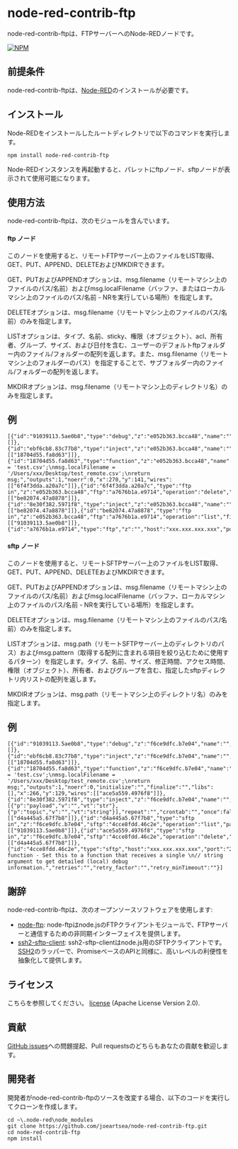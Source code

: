 node-red-contrib-ftp
========================

node-red-contrib-ftpは、FTPサーバーへのNode-REDノードです。

[![NPM](https://nodei.co/npm/node-red-contrib-ftp.png?downloads=true)](https://nodei.co/npm/node-red-contrib-ftp/)


前提条件
-------

node-red-contrib-ftpは、<a href="http://nodered.org" target="_new">Node-RED</a>のインストールが必要です。

インストール
-------

Node-REDをインストールしたルートディレクトリで以下のコマンドを実行します。

    npm install node-red-contrib-ftp

Node-REDインスタンスを再起動すると、パレットにftpノード、sftpノードが表示されて使用可能になります。

使用方法
-------

node-red-contrib-ftpは、次のモジュールを含んでいます。

#### ftp ノード

このノードを使用すると、リモートFTPサーバー上のファイルをLIST取得、GET、PUT、APPEND、DELETEおよびMKDIRできます。

GET、PUTおよびAPPENDオプションは、msg.filename（リモートマシン上のファイルのパス/名前）およびmsg.localFilename（バッファ、またはローカルマシン上のファイルのパス/名前 - NRを実行している場所）を指定します。

DELETEオプションは、msg.filename（リモートマシン上のファイルのパス/名前）のみを指定します。

LISTオプションは、タイプ、名前、sticky、権限（オブジェクト）、acl、所有者、グループ、サイズ、および日付を含む、ユーザーのデフォルトftpフォルダー内のファイル/フォルダーの配列を返します。また、msg.filename（リモートマシン上のフォルダーのパス）を指定することで、サブフォルダー内のファイル/フォルダーの配列を返します。

MKDIRオプションは、msg.filename（リモートマシン上のディレクトリ名）のみを指定します。

例
---------

```
[{"id":"91039113.5ae0b8","type":"debug","z":"e052b363.bcca48","name":"","active":true,"console":"false","complete":"payload","x":494,"y":72,"wires":[]},{"id":"ebf6cb8.83c77b8","type":"inject","z":"e052b363.bcca48","name":"","topic":"","payload":"","payloadType":"none","repeat":"","crontab":"","once":false,"x":114,"y":141,"wires":[["18704d55.fa8d63"]]},{"id":"18704d55.fa8d63","type":"function","z":"e052b363.bcca48","name":"","func":"msg.filename = 'test.csv';\nmsg.localFilename = '/Users/xxx/Desktop/test_remote.csv';\nreturn msg;","outputs":1,"noerr":0,"x":270,"y":141,"wires":[["6f4f3dda.a20a7c"]]},{"id":"6f4f3dda.a20a7c","type":"ftp in","z":"e052b363.bcca48","ftp":"a7676b1a.e9714","operation":"delete","filename":"","localFilename":"","name":"","x":440,"y":143,"wires":[["be82074.47a8878"]]},{"id":"8e30f382.5971f8","type":"inject","z":"e052b363.bcca48","name":"","topic":"","payload":"","payloadType":"none","repeat":"","crontab":"","once":false,"x":108,"y":67,"wires":[["be82074.47a8878"]]},{"id":"be82074.47a8878","type":"ftp in","z":"e052b363.bcca48","ftp":"a7676b1a.e9714","operation":"list","filename":"","localFilename":"","name":"","x":276,"y":68,"wires":[["91039113.5ae0b8"]]},{"id":"a7676b1a.e9714","type":"ftp","z":"","host":"xxx.xxx.xxx.xxx","port":"21","secureOptions":"","user":"username","connTimeout":"","pasvTimeout":"","keepalive":""}]
```

#### sftp ノード

このノードを使用すると、リモートSFTPサーバー上のファイルをLIST取得、GET、PUT、APPEND、DELETEおよびMKDIRできます。

GET、PUTおよびAPPENDオプションは、msg.filename（リモートマシン上のファイルのパス/名前）およびmsg.localFilename（バッファ、ローカルマシン上のファイルのパス/名前 - NRを実行している場所）を指定します。

DELETEオプションは、msg.filename（リモートマシン上のファイルのパス/名前）のみを指定します。

LISTオプションは、msg.path（リモートSFTPサーバー上のディレクトリのパス）およびmsg.pattern（取得する配列に含まれる項目を絞り込むために使用するパターン）を指定します。タイプ、名前、サイズ、修正時間、アクセス時間、権限（オブジェクト）、所有者、およびグループを含む、指定したsftpディレクトリ内リストの配列を返します。

MKDIRオプションは、msg.path（リモートマシン上のディレクトリ名）のみを指定します。

例
---------

```
[{"id":"91039113.5ae0b8","type":"debug","z":"f6ce9dfc.b7e04","name":"","active":true,"tosidebar":true,"console":false,"complete":"payload","statusVal":"","statusType":"auto","x":490,"y":55,"wires":[]},{"id":"ebf6cb8.83c77b8","type":"inject","z":"f6ce9dfc.b7e04","name":"","repeat":"","crontab":"","once":false,"topic":"","payload":"","payloadType":"none","x":110,"y":129,"wires":[["18704d55.fa8d63"]]},{"id":"18704d55.fa8d63","type":"function","z":"f6ce9dfc.b7e04","name":"","func":"msg.filename = 'test.csv';\nmsg.localFilename = '/Users/xxx/Desktop/test_remote.csv';\nreturn msg;","outputs":1,"noerr":0,"initialize":"","finalize":"","libs":[],"x":266,"y":129,"wires":[["ace5a559.4976f8"]]},{"id":"8e30f382.5971f8","type":"inject","z":"f6ce9dfc.b7e04","name":"","props":[{"p":"payload","v":"","vt":"str"},{"p":"topic","v":"","vt":"string"}],"repeat":"","crontab":"","once":false,"topic":"","payload":"","payloadType":"str","x":104,"y":55,"wires":[["d4a445a5.67f7b8"]]},{"id":"d4a445a5.67f7b8","type":"sftp in","z":"f6ce9dfc.b7e04","sftp":"4cce8fdd.46c2e","operation":"list","path":"./","pattern":"","filename":"","localFilename":"","name":"","x":267,"y":55,"wires":[["91039113.5ae0b8"]]},{"id":"ace5a559.4976f8","type":"sftp in","z":"f6ce9dfc.b7e04","sftp":"4cce8fdd.46c2e","operation":"delete","path":"","pattern":"","filename":"","localFilename":"","name":"","x":431,"y":129,"wires":[["d4a445a5.67f7b8"]]},{"id":"4cce8fdd.46c2e","type":"sftp","host":"xxx.xxx.xxx.xxx","port":"22","forceIPv4":false,"forceIPv6":false,"username":"username","privateKey":"","readyTimeout":"","strictVendor":true,"debug":"// function - Set this to a function that receives a single \n// string argument to get detailed (local) debug information.","retries":"","retry_factor":"","retry_minTimeout":""}]
```

謝辞
----------------

node-red-contrib-ftpは、次のオープンソースソフトウェアを使用します:

- [node-ftp](https://github.com/mscdex/node-ftp): node-ftpはnode.jsのFTPクライアントモジュールで、FTPサーバーと通信するための非同期インターフェイスを提供します。
- [ssh2-sftp-client](https://github.com/theophilusx/ssh2-sftp-client): ssh2-sftp-clientはnode.js用のSFTPクライアントです。[SSH2](https://github.com/mscdex/ssh2)のラッパーで、PromiseベースのAPIと同様に、高いレベルの利便性を抽象化して提供します。

ライセンス
-------

こちらを参照してください。 [license](https://github.com/joeartsea/node-red-contrib-ftp/blob/master/LICENSE) (Apache License Version 2.0).

貢献
-------

[GitHub issues](https://github.com/joeartsea/node-red-contrib-ftp/issues)への問題提起、Pull requestsのどちらもあなたの貢献を歓迎します。


開発者
-------

開発者がnode-red-contrib-ftpのソースを改変する場合、以下のコードを実行してクローンを作成します。

```
cd ~\.node-red\node_modules
git clone https://github.com/joeartsea/node-red-contrib-ftp.git
cd node-red-contrib-ftp
npm install
```
